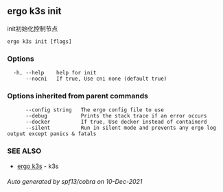 ## ergo k3s init

init初始化控制节点

```
ergo k3s init [flags]
```

### Options

```
  -h, --help    help for init
      --nocni   If true, Use cni none (default true)
```

### Options inherited from parent commands

```
      --config string   The ergo config file to use
      --debug           Prints the stack trace if an error occurs
      --docker          If true, Use docker instead of containerd
      --silent          Run in silent mode and prevents any ergo log output except panics & fatals
```

### SEE ALSO

* [ergo k3s](ergo_k3s.md)	 - k3s

###### Auto generated by spf13/cobra on 10-Dec-2021

